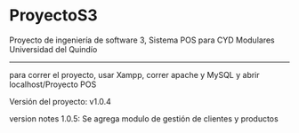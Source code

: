 # ProyectoS3
Proyecto de ingeniería de software 3, Sistema POS para CYD Modulares
Universidad del Quindío

*********************************************************************
para correr el proyecto, usar Xampp, correr apache y MySQL y abrir localhost/Proyecto POS

Versión del proyecto:
v1.0.4

version notes 1.0.5:
Se agrega modulo de gestión de clientes y productos

